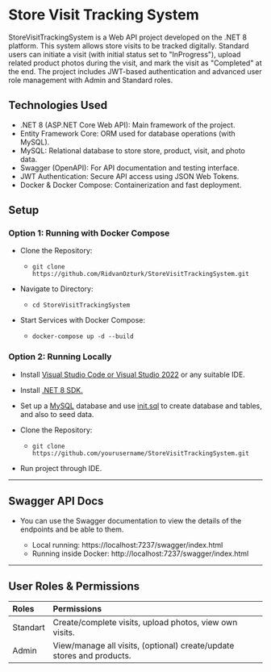 # Store Visit Tracking System


StoreVisitTrackingSystem is a Web API project developed on the .NET 8 platform. This system allows store visits to be tracked digitally.
Standard users can initiate a visit (with initial status set to "InProgress"), upload related product photos during the visit, and mark the visit as "Completed" at the end. 
The project includes JWT-based authentication and advanced user role management with Admin and Standard roles.

## Technologies Used

- .NET 8 (ASP.NET Core Web API): Main framework of the project.
- Entity Framework Core: ORM used for database operations (with MySQL).
- MySQL: Relational database to store store, product, visit, and photo data.
- Swagger (OpenAPI): For API documentation and testing interface.
- JWT Authentication: Secure API access using JSON Web Tokens.
- Docker & Docker Compose: Containerization and fast deployment.

## Setup

### Option 1: Running with Docker Compose

- Clone the Repository:
  * `git clone https://github.com/RidvanOzturk/StoreVisitTrackingSystem.git`

- Navigate to Directory:
  * `cd StoreVisitTrackingSystem`

- Start Services with Docker Compose:
  * `docker-compose up -d --build`


### Option 2: Running Locally

- Install [Visual Studio Code or Visual Studio 2022](https://visualstudio.microsoft.com/vs/) or any suitable IDE.

- Install [.NET 8 SDK.](https://dotnet.microsoft.com/en-us/download/dotnet/8.0)

- Set up a [MySQL](https://www.mysql.com/) database and use [init.sql](https://github.com/RidvanOzturk/StoreVisitTrackingSystem/blob/master/Scripts/init.sql) to create database and tables, and also to seed data.

- Clone the Repository:
  * `git clone https://github.com/yourusername/StoreVisitTrackingSystem.git`

- Run project through IDE.

---

## Swagger API Docs

* You can use the Swagger documentation to view the details of the endpoints and be able to them.
  
  * Local running: https://localhost:7237/swagger/index.html
  * Running inside Docker: http://localhost:7237/swagger/index.html

---

## User Roles & Permissions


| Roles | Permissions    
| :-------- | :------- 
| Standart | Create/complete visits, upload photos, view own visits. 
| Admin | View/manage all visits, (optional) create/update stores and products.

<br>
